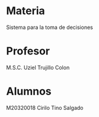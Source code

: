 # Materia
Sistema para la toma de decisiones

# Profesor
M.S.C. Uziel Trujillo Colon

# Alumnos
M20320018 Cirilo Tino Salgado
